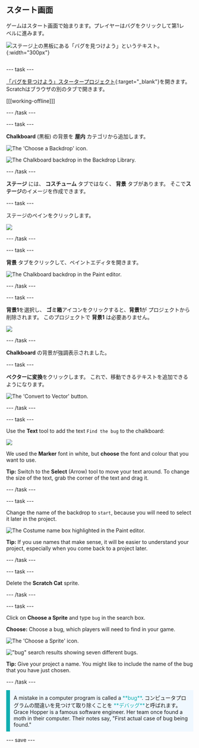 ## スタート画面

<div style="display: flex; flex-wrap: wrap">
<div style="flex-basis: 200px; flex-grow: 1; margin-right: 15px;">
ゲームはスタート画面で始まります。プレイヤーはバグをクリックして第1レベルに進みます。
</div>
<div>

![ステージ上の黒板にある「バグを見つけよう」というテキスト。](images/start-screen.png){:width="300px"}

</div>
</div>

--- task ---

[「バグを見つけよう」スタータープロジェクト](https://scratch.mit.edu/projects/582214723/editor){:target="_blank"}を開きます。 Scratchはブラウザの別のタブで開きます。

[[[working-offline]]]

--- /task ---

--- task ---

**Chalkboard** (黒板) の背景を **屋内** カテゴリから追加します。

![The 'Choose a Backdrop' icon.](images/backdrop-button.png)

![The Chalkboard backdrop in the Backdrop Library.](images/chalkboard.png)

--- /task ---

**ステージ** には、 **コスチューム** タブではなく、 **背景** タブがあります。 そこで**ステージ**のイメージを作成できます。

--- task ---

ステージのペインをクリックします。

![](images/stage-pane.png)

--- /task ---

--- task ---

**背景** タブをクリックして、ペイントエディタを開きます。

![The Chalkboard backdrop in the Paint editor.](images/chalkboard-paint.png)

--- /task ---

--- task ---

**背景1**を選択し、 **ゴミ箱**アイコンをクリックすると、**背景1**が プロジェクトから削除されます。 このプロジェクトで **背景1** は必要ありません。

![](images/delete-backdrop1.png)

--- /task ---

**Chalkboard** の背景が強調表示されました。

--- task ---

**ベクターに変換**をクリックします。 これで、移動できるテキストを追加できるようになります。

![The 'Convert to Vector' button.](images/vector-button.png)

--- /task ---

--- task ---

Use the **Text** tool to add the text `Find the bug` to the chalkboard:

![](images/chalkboard-text.png)

We used the **Marker** font in white, but **choose** the font and colour that you want to use.

**Tip:** Switch to the **Select** (Arrow) tool to move your text around. To change the size of the text, grab the corner of the text and drag it.

--- /task ---

--- task ---

Change the name of the backdrop to `start`, because you will need to select it later in the project.

![The Costume name box highlighted in the Paint editor.](images/start-screen-name.png)

**Tip:** If you use names that make sense, it will be easier to understand your project, especially when you come back to a project later.

--- /task ---

--- task ---

Delete the **Scratch Cat** sprite.

--- /task ---

--- task ---

Click on **Choose a Sprite** and type `bug` in the search box.

**Choose:** Choose a bug, which players will need to find in your game.

![The 'Choose a Sprite' icon.](images/sprite-button.png)

!["bug" search results showing seven different bugs.](images/bug-search.png)

**Tip:** Give your project a name. You might like to include the name of the bug that you have just chosen.

--- /task ---

<p style="border-left: solid; border-width:10px; border-color: #0faeb0; background-color: aliceblue; padding: 10px;">
A mistake in a computer program is called a <span style="color: #0faeb0">**bug**</span>. コンピュータプログラムの間違いを見つけて取り除くことを <span style="color: #0faeb0">**デバッグ**</span>と呼ばれます。 Grace Hopper is a famous software engineer. Her team once found a moth in their computer. Their notes say, "First actual case of bug being found."
</p>

--- save ---

